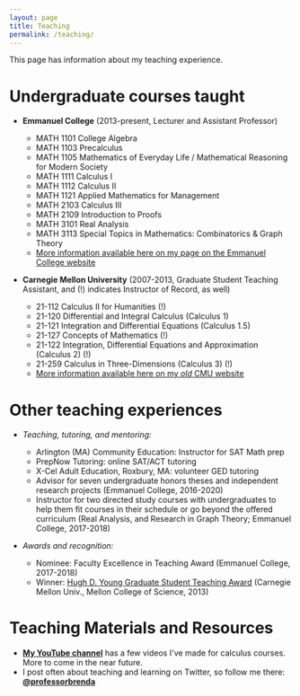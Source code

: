 ```yaml
---
layout: page
title: Teaching
permalink: /teaching/
---
```


This page has information about my teaching experience. 

# Undergraduate courses taught

* **Emmanuel College** (2013-present, Lecturer and Assistant Professor)
	* MATH 1101 College Algebra
	* MATH 1103 Precalculus
	* MATH 1105 Mathematics of Everyday Life / Mathematical Reasoning for Modern Society
	* MATH 1111 Calculus I
	* MATH 1112 Calculus II
	* MATH 1121 Applied Mathematics for Management
	* MATH 2103 Calculus III
	* MATH 2109 Introduction to Proofs
	* MATH 3101 Real Analysis
	* MATH 3113 Special Topics in Mathematics: Combinatorics & Graph Theory
	* [More information available here on my page on the Emmanuel College website](https://www.emmanuel.edu/academics/our-faculty/brendan-sullivan.html)

* **Carnegie Mellon University** (2007-2013, Graduate Student Teaching Assistant, and (!) indicates Instructor of Record, as well)
	* 21-112 Calculus II for Humanities (!)
	* 21-120 Differential and Integral Calculus (Calculus 1)
	* 21-121 Integration and Differential Equations (Calculus 1.5)
	* 21-127 Concepts of Mathematics (!)
	* 21-122 Integration, Differential Equations and Approximation (Calculus 2) (!)
	* 21-259 Calculus in Three-Dimensions (Calculus 3) (!)
	* [More information available here on my *old* CMU website](https://www.math.cmu.edu/~bwsulliv/teaching.html)

# Other teaching experiences 

* *Teaching, tutoring, and mentoring:*
	* Arlington (MA) Community Education: Instructor for SAT Math prep
	* PrepNow Tutoring: online SAT/ACT tutoring
	* X-Cel Adult Education, Roxbury, MA: volunteer GED tutoring
	* Advisor for seven undergraduate honors theses and independent research projects (Emmanuel College, 2016-2020)
	* Instructor for two directed study courses with undergraduates to help them fit courses in their schedule or go beyond the offered curriculum (Real Analysis, and Research in Graph Theory; Emmanuel College, 2017-2018) 

* *Awards and recognition:*
	* Nominee: Faculty Excellence in Teaching Award (Emmanuel College, 2017-2018)
	* Winner: [Hugh D. Young Graduate Student Teaching Award](https://www.cmu.edu/mcs/discover/awards/mcs/young.html) (Carnegie Mellon Univ., Mellon College of Science, 2013)

# Teaching Materials and Resources

* **[My YouTube channel](https://www.youtube.com/channel/UCFI-m522FAi7mGVDH7niBQQ/videos)** has a few videos I've made for calculus courses. More to come in the near future.
* I post often about teaching and learning on Twitter, so follow me there: **[@professorbrenda](https://twitter.com/professorbrenda)**